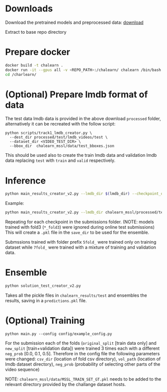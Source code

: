 

# Downloads


Download the pretrained models and preprocessed data: [download](https://drive.google.com/file/d/1FN0t3H5bAB6fL8lsjNPonSsr_fUanHR4/view?usp=sharing)

Extract to base repo directory


# Prepare docker

```bash
docker build -t chalearn .
docker run -it --gpus all -v <REPO_PATH>:/chalearn/ chalearn /bin/bash
cd /charlearn/
```

# (Optional) Prepare lmdb format of data

The test data lmdb data is provided in the above download `processed` folder, alternatively it can be recreated with the follow script:

```
python scripts/track1_lmdb_creator.py \
  --dest_dir processed/test/lmdb_videos/test \
  --dataset_dir <VIDEO_TEST_DIR> \
  --bbox_dir  chalearn_mssl/data/test_bboxes.json
```
This should be used also to create the train lmdb data and validation lmdb data replacing `test` with `train` and `valid` respectively.


# Inference

```bash
python main_results_creator_v2.py --lmdb_dir $(lmdb_dir) --checkpoint_dir $(checkpoint_dir) --save_dir $(save_dir)
```

Example:
```bash
python main_results_creator_v2.py --lmdb_dir chalearn_mssl/processed/test/lmdb_videos/test --checkpoint_dir chalearn_mssl/submissions/7fold_neg0/valinc_maxfix_neg0_fold0/ckpts/best_checkpoint_80_0.2793.pt --save_dir chalearn_results
```

Repeating for each checkpoint in the submissions folder. (NOTE: models trained with fold3 (`*_fold3`) were ignored during online test submissions)
This will create a `.pkl` file in the `save_dir` to be used for the ensemble.

Submssions trained with folder prefix `5fold_` were trained only on training dataset while `7fold_` were trained with a mixture of training and validation data.


# Ensemble

```python
python solution_test_creator_v2.py
```

Takes all the pickle files in `chalearn_results/test` and ensembles the results, saving in a `predictions.pkl` file.




# (Optional) Training

```
python main.py --config config/example_config.py
```

For the submission each of the folds (`original_split` [train data only] and `new_split` [train+validation data]) were trained 3 times each with a different `neg_prob` [0.0, 0.1, 0.5].
Therefore in the config file the following parameters were changed:
`csv_dir` (location of fold csv directory), `vol_path` (location of lmdb dataset directory), `neg_prob` (probability of selecting other parts of the video sequence)

NOTE: `chalearn_mssl/data/MSSL_TRAIN_SET_GT.pkl` needs to be added to the relevant directory provided by the challange dataset hosts.
